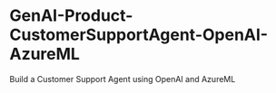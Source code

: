 # GenAI-Product-CustomerSupportAgent-OpenAI-AzureML
Build a Customer Support Agent using OpenAI and AzureML
